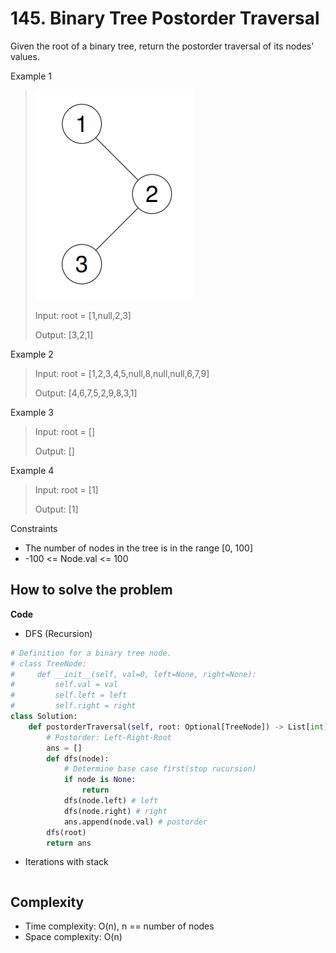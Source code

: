 # 145. Binary Tree Postorder Traversal
<Badge type="tip" text="Easy" /> [<Badge type="info" text="LeetCode" />](https://leetcode.com/problems/binary-tree-postorder-traversal/)

Given the root of a binary tree, return the postorder traversal of its nodes' values.

Example 1
> ![145. Binary Tree Postorder Traversal](../images/145.png)
>
> Input: root = [1,null,2,3]
>
> Output: [3,2,1]

Example 2
> Input: root = [1,2,3,4,5,null,8,null,null,6,7,9]
>
> Output: [4,6,7,5,2,9,8,3,1]

Example 3
> Input: root = []
>
> Output: []

Example 4
> Input: root = [1]
>
> Output: [1]

Constraints
- The number of nodes in the tree is in the range [0, 100]
- -100 <= Node.val <= 100


## How to solve the problem

**Code**

- DFS (Recursion)
```Python
# Definition for a binary tree node.
# class TreeNode:
#     def __init__(self, val=0, left=None, right=None):
#         self.val = val
#         self.left = left
#         self.right = right
class Solution:
    def postorderTraversal(self, root: Optional[TreeNode]) -> List[int]:
        # Postorder: Left-Right-Root
        ans = []
        def dfs(node):
            # Determine base case first(stop rucursion)
            if node is None:
                return
            dfs(node.left) # left
            dfs(node.right) # right
            ans.append(node.val) # postorder
        dfs(root)
        return ans
```
- Iterations with stack
```Python

```
## Complexity
- Time complexity: O(n), n == number of nodes
- Space complexity: O(n)